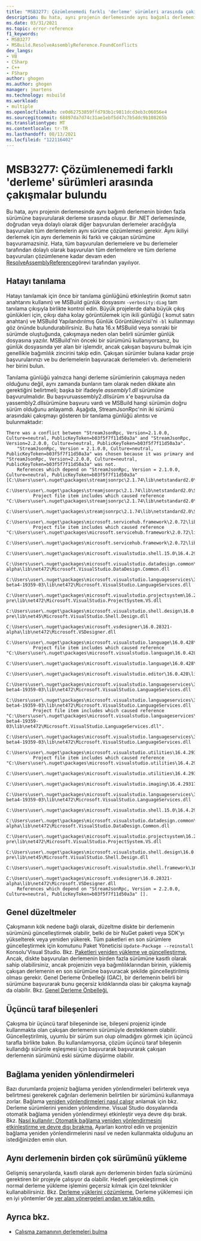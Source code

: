 ```yaml
---
title: "MSB3277: Çözümlenemedi farklı 'derleme' sürümleri arasında çakışmalar bulundu"
description: Bu hata, aynı projenin derlemesinde aynı bağımlı derlemenin birden fazla sürümüne başvurularak derleme sırasında oluşur.
ms.date: 03/31/2021
ms.topic: error-reference
f1_keywords:
- MSB3277
- MSBuild.ResolveAssemblyReference.FoundConflicts
dev_langs:
- VB
- CSharp
- C++
- FSharp
author: ghogen
ms.author: ghogen
manager: jmartens
ms.technology: msbuild
ms.workload:
- multiple
ms.openlocfilehash: ce0d62753859ffd793b1c9811dcd3eb3c06056e4
ms.sourcegitcommit: 68897da7d74c31ae1ebf5d47c7b5ddc9b108265b
ms.translationtype: MT
ms.contentlocale: tr-TR
ms.lasthandoff: 08/13/2021
ms.locfileid: "122116402"
---
```

# <a name="msb3277-found-conflicts-between-different-versions-of-assembly-that-could-not-be-resolved"></a>MSB3277: Çözümlenemedi farklı 'derleme' sürümleri arasında çakışmalar bulundu

Bu hata, aynı projenin derlemesinde aynı bağımlı derlemenin birden fazla sürümüne başvurularak derleme sırasında oluşur. Bir .NET derlemesinde, doğrudan veya dolaylı olarak diğer başvurulan derlemeler aracılığıyla başvurulan tüm derlemelerin aynı sürüme çözümlemesi gerekir. Aynı ikiliyi derlemek için aynı derlemenin iki farklı ve çakışan sürümüne başvuramazsiniz. Hata, tüm başvurulan derlemelere ve bu derlemeler tarafından dolaylı olarak başvurulan tüm derlemelere ve tüm derleme başvuruları çözümlenene kadar devam eden [ResolveAssemblyReference](../resolveassemblyreference-task.md)görevi tarafından yayılıyor.

## <a name="diagnosing-the-error"></a>Hatayı tanılama

Hatayı tanılamak için önce bir tanılama günlüğünü etkinleştirin (komut satırı anahtarını kullanın) ve MSBuild günlük dosyasını `-verbosity:diag` tam tanılama çıkışıyla birlikte kontrol edin. Büyük projelerde daha büyük çıkış günlükleri için, çıkışı daha kolay görüntülemek için ikili günlüğü ( komut satırı anahtarı) ve MSBuild Yapılandırılmış Günlük Görüntüleyicisi'ni `-bl` kullanmayı göz önünde bulundurabilirsiniz. [](https://msbuildlog.com/) Bu hata 16.x MSBuild veya sonraki bir sürümde oluştuğunda, çakışmaya neden olan belirli sürümler günlük dosyasına yazılır. MSBuild'nin önceki bir sürümünü kullanıyorsanız, bu günlük dosyasında yer alan bir işlemdir, ancak çakışan başvuru bulmak için genellikle bağımlılık zincirini takip edin. Çakışan sürümler bulana kadar proje başvurularınızı ve bu derlemelerin başvuracak derlemeleri vb. derlemelerin her birini bulun.

Tanılama günlüğü yalnızca hangi derleme sürümlerinin çakışmaya neden olduğunu değil, aynı zamanda bunların tam olarak neden dikkate  alın gerektiğini belirtmeli; başka bir ifadeyle *assembly1.dll* sürümüne başvurulmalıdır. Bu başvuruassembly2.dllsürüm x'e başvurulsa da yassembly2.dllsürümüne başvuru vardı ve MSBuild hangi sürümün doğru sürüm olduğunu anlayamdı.   Aşağıda, StreamJsonRpc'nin iki sürümü arasındaki çakışmayı gösteren bir tanılama günlüğü alıntısı ve bulunmaktadır:

```output
There was a conflict between "StreamJsonRpc, Version=2.1.0.0, Culture=neutral, PublicKeyToken=b03f5f7f11d50a3a" and "StreamJsonRpc, Version=2.2.0.0, Culture=neutral, PublicKeyToken=b03f5f7f11d50a3a".
    "StreamJsonRpc, Version = 2.1.0.0, Culture=neutral, PublicKeyToken=b03f5f7f11d50a3a" was chosen because it was primary and "StreamJsonRpc, Version=2.2.0.0, Culture=neutral, PublicKeyToken=b03f5f7f11d50a3a" was not.
    References which depend on "StreamJsonRpc, Version = 2.1.0.0, Culture=neutral, PublicKeyToken=b03f5f7f11d50a3a" [C:\Users\user\.nuget\packages\streamjsonrpc\2.1.74\lib\netstandard2.0\StreamJsonRpc.dll].
    C:\Users\user\.nuget\packages\streamjsonrpc\2.1.74\lib\netstandard2.0\StreamJsonRpc.dll
          Project file item includes which caused reference "C:\Users\user\.nuget\packages\streamjsonrpc\2.1.74\lib\netstandard2.0\StreamJsonRpc.dll".
            C:\Users\user\.nuget\packages\streamjsonrpc\2.1.74\lib\netstandard2.0\StreamJsonRpc.dll
        C:\Users\user\.nuget\packages\microsoft.servicehub.framework\2.0.72\lib\netstandard2.0\Microsoft.ServiceHub.Framework.dll
          Project file item includes which caused reference "C:\Users\user\.nuget\packages\microsoft.servicehub.framework\2.0.72\lib\netstandard2.0\Microsoft.ServiceHub.Framework.dll".
            C:\Users\user\.nuget\packages\microsoft.servicehub.framework\2.0.72\lib\netstandard2.0\Microsoft.ServiceHub.Framework.dll
            C:\Users\user\.nuget\packages\microsoft.visualstudio.shell.15.0\16.4.29318.21\lib\net472\Microsoft.VisualStudio.Shell.15.0.dll
            C:\Users\user\.nuget\packages\microsoft.visualstudio.datadesign.common\16.0.28321-alpha\lib\net472\Microsoft.VisualStudio.DataDesign.Common.dll
            C:\Users\user\.nuget\packages\microsoft.visualstudio.languageservices\3.2.0-beta4-19359-03\lib\net472\Microsoft.VisualStudio.LanguageServices.dll
            C:\Users\user\.nuget\packages\microsoft.visualstudio.projectsystem\16.2.133-pre\lib\net472\Microsoft.VisualStudio.ProjectSystem.VS.dll
            C:\Users\user\.nuget\packages\microsoft.visualstudio.shell.design\16.0.28316-pre\lib\net45\Microsoft.VisualStudio.Shell.Design.dll
            C:\Users\user\.nuget\packages\microsoft.vsdesigner\16.0.28321-alpha\lib\net472\Microsoft.VSDesigner.dll
        C:\Users\user\.nuget\packages\microsoft.visualstudio.language\16.0.428\lib\net472\Microsoft.VisualStudio.Language.dll
          Project file item includes which caused reference "C:\Users\user\.nuget\packages\microsoft.visualstudio.language\16.0.428\lib\net472\Microsoft.VisualStudio.Language.dll".
            C:\Users\user\.nuget\packages\microsoft.visualstudio.language\16.0.428\lib\net472\Microsoft.VisualStudio.Language.dll
            C:\Users\user\.nuget\packages\microsoft.visualstudio.editor\16.0.428\lib\net472\Microsoft.VisualStudio.Editor.dll
            C:\Users\user\.nuget\packages\microsoft.visualstudio.languageservices\3.2.0-beta4-19359-03\lib\net472\Microsoft.VisualStudio.LanguageServices.dll
        C:\Users\user\.nuget\packages\microsoft.visualstudio.languageservices\3.2.0-beta4-19359-03\lib\net472\Microsoft.VisualStudio.LanguageServices.dll
          Project file item includes which caused reference "C:\Users\user\.nuget\packages\microsoft.visualstudio.languageservices\3.2.0-beta4-19359-03\lib\net472\Microsoft.VisualStudio.LanguageServices.dll".
            C:\Users\user\.nuget\packages\microsoft.visualstudio.languageservices\3.2.0-beta4-19359-03\lib\net472\Microsoft.VisualStudio.LanguageServices.dll
        C:\Users\user\.nuget\packages\microsoft.visualstudio.utilities\16.4.29317.144\lib\net46\Microsoft.VisualStudio.Utilities.dll
          Project file item includes which caused reference "C:\Users\user\.nuget\packages\microsoft.visualstudio.utilities\16.4.29317.144\lib\net46\Microsoft.VisualStudio.Utilities.dll".
            C:\Users\user\.nuget\packages\microsoft.visualstudio.utilities\16.4.29317.144\lib\net46\Microsoft.VisualStudio.Utilities.dll
            C:\Users\user\.nuget\packages\microsoft.visualstudio.imaging\16.4.29317.144\lib\net472\Microsoft.VisualStudio.Imaging.dll
            C:\Users\user\.nuget\packages\microsoft.visualstudio.languageservices\3.2.0-beta4-19359-03\lib\net472\Microsoft.VisualStudio.LanguageServices.dll
            C:\Users\user\.nuget\packages\microsoft.visualstudio.shell.15.0\16.4.29318.21\lib\net472\Microsoft.VisualStudio.Shell.15.0.dll
            C:\Users\user\.nuget\packages\microsoft.visualstudio.datadesign.common\16.0.28321-alpha\lib\net472\Microsoft.VisualStudio.DataDesign.Common.dll
            C:\Users\user\.nuget\packages\microsoft.visualstudio.projectsystem\16.2.133-pre\lib\net472\Microsoft.VisualStudio.ProjectSystem.VS.dll
            C:\Users\user\.nuget\packages\microsoft.visualstudio.shell.design\16.0.28316-pre\lib\net45\Microsoft.VisualStudio.Shell.Design.dll
            C:\Users\user\.nuget\packages\microsoft.visualstudio.shell.framework\16.4.29318.21\lib\net472\Microsoft.VisualStudio.Shell.Framework.dll
            C:\Users\user\.nuget\packages\microsoft.vsdesigner\16.0.28321-alpha\lib\net472\Microsoft.VSDesigner.dll
    References which depend on "StreamJsonRpc, Version = 2.2.0.0, Culture=neutral, PublicKeyToken=b03f5f7f11d50a3a" [].
```

## <a name="common-fixes"></a>Genel düzeltmeler

Çakışmanın kök nedene bağlı olarak, düzeltme diskte bir derlemenin sürümünü güncelleştirmek olabilir, belki de bir NuGet paketi veya SDK'yı yükselterek veya yeniden yükerek. Tüm paketleri en son sürümlere güncelleştirmek için komutunu Paket Yöneticisi `Update-Package --reinstall` Konsolu'Visual Studio. Bkz. [Paketleri yeniden yükleme ve güncelleştirme.](/nuget/consume-packages/reinstalling-and-updating-packages) Ancak, diskte başvurulan derlemenin birden fazla sürümüne kasıtlı olarak sahip olabilirsiniz, ancak projenizin veya bağımlılıklarından birinin, yüklemiş çakışan derlemenin en son sürümüne başvuracak şekilde güncelleştirilmiş olması gerekir. Genel Derleme Önbelleği (GAC), bir derlemenin belirli bir sürümüne başvurarak bunu geçersiz kıldıklarında olası bir çakışma kaynağı da olabilir. Bkz. [Genel Derleme Önbelleği.](/dotnet/framework/app-domains/gac)

## <a name="third-party-components"></a>Üçüncü taraf bileşenleri

Çakışma bir üçüncü taraf bileşeninde ise, bileşeni projeniz içinde kullanmakta olan çakışan derlemenin sürümüyle desteklenem olabilir. Güncelleştirilmiş, uyumlu bir sürüm sun olup olmadığını görmek için üçüncü tarafla birlikte bakın. Bu kullanılamıyorsa, çözüm üçüncü taraf bileşenin kullandığı sürümle eşleşmesi için başvurarak başvurarak çakışan derlemenin sürümünü eski sürüme düşürme olabilir.

## <a name="binding-redirects"></a>Bağlama yeniden yönlendirmeleri

Bazı durumlarda projeniz bağlama yeniden yönlendirmeleri belirterek veya belirtmesi gerekerek çağrıları derlemenin belirtilen bir sürümünü kullanmaya zorlar. Bağlama [yeniden yönlendirmeleri nasıl çalışır](/dotnet/framework/configure-apps/redirect-assembly-versions) anlamak için bkz. Derleme sürümlerini yeniden yönlendirme. Visual Studio dosyalarında otomatik bağlama yeniden yönlendirmeyi etkinleştir veya devre dışı bırak. Bkz. [Nasıl kullanılır: Otomatik bağlama yeniden yönlendirmesini etkinleştirme ve devre dışı bırakma.](/dotnet/framework/configure-apps/how-to-enable-and-disable-automatic-binding-redirection) Ayarları kontrol edin ve projenizin bağlama yeniden yönlendirmelerini nasıl ve neden kullanmakta olduğunu an istediğinizden emin olun.

## <a name="loading-multiple-versions-of-the-same-assembly"></a>Aynı derlemenin birden çok sürümünü yükleme

Gelişmiş senaryolarda, kasıtlı olarak aynı derlemenin birden fazla sürümünü gerektiren bir projeyle çalışıyor da olabilir. Hedefi gerçekleştirmek için normal derleme yükleme işlemini geçersiz kılmak için özel teknikler kullanabilirsiniz. Bkz. [Derleme yüklerini çözümleme.](/dotnet/standard/assembly/resolve-loads) Derleme yüklemesi için en iyi yöntemler'de [yer alan yönergeleri andan ve takip edin.](/dotnet/framework/deployment/best-practices-for-assembly-loading)

## <a name="see-also"></a>Ayrıca bkz.

- [Çalışma zamanının derlemeleri bulma](/dotnet/framework/deployment/how-the-runtime-locates-assemblies)